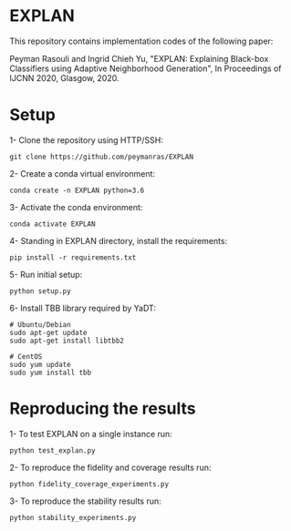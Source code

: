 # EXPLAN

This repository contains implementation codes of the following paper:

Peyman Rasouli and Ingrid Chieh Yu, "EXPLAN: Explaining Black-box Classifiers using Adaptive Neighborhood Generation", In Proceedings of IJCNN 2020, Glasgow, 2020.

# Setup
1- Clone the repository using HTTP/SSH:
```
git clone https://github.com/peymanras/EXPLAN
```
2- Create a conda virtual environment:
```
conda create -n EXPLAN python=3.6
```
3- Activate the conda environment: 
```
conda activate EXPLAN
```
4- Standing in EXPLAN directory, install the requirements:
```
pip install -r requirements.txt
```
5- Run initial setup:
```
python setup.py
```
6- Install TBB library required by YaDT:
```
# Ubuntu/Debian
sudo apt-get update
sudo apt-get install libtbb2 

# CentOS
sudo yum update
sudo yum install tbb
```

# Reproducing the results
1- To test EXPLAN on a single instance run:
```
python test_explan.py
```
2- To reproduce the fidelity and coverage results run:
```
python fidelity_coverage_experiments.py
```
3- To reproduce the stability results run:
```
python stability_experiments.py
```
